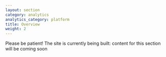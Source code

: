 ```yaml
---
layout: section
category: analytics
analytics_category: platform
title: Overview
weight: 2
---
```


Please be patient! The site is currently being built: content for this section will be coming soon